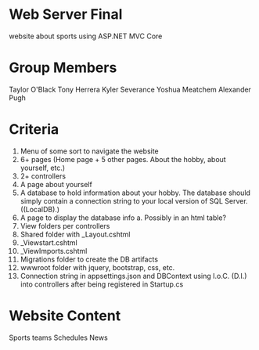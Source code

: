 # Web Server Final
website about sports using ASP.NET MVC Core

# Group Members
Taylor O'Black
Tony Herrera
Kyler Severance
Yoshua Meatchem
Alexander Pugh

# Criteria
1. Menu of some sort to navigate the website
2. 6+ pages (Home page + 5 other pages. About the hobby, about yourself, etc.)
3. 2+ controllers
4. A page about yourself
5. A database to hold information about your hobby. The database should simply
contain a connection string to your local version of SQL Server. ((LocalDB)\.)
6. A page to display the database info
a. Possibly in an html table?
7. View folders per controllers
8. Shared folder with _Layout.cshtml
9. _Viewstart.cshtml
10. _ViewImports.cshtml
11. Migrations folder to create the DB artifacts
12. wwwroot folder with jquery, bootstrap, css, etc.
13. Connection string in appsettings.json and DBContext using I.o.C. (D.I.) into
controllers after being registered in Startup.cs

# Website Content
Sports teams
Schedules
News
